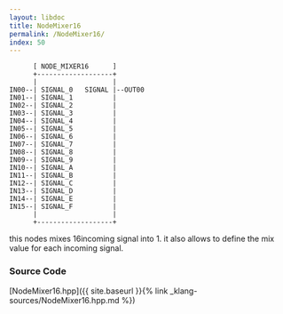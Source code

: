 ```yaml
---
layout: libdoc
title: NodeMixer16
permalink: /NodeMixer16/
index: 50
---
```


          [ NODE_MIXER16      ]       
          +-------------------+       
          |                   |       
    IN00--| SIGNAL_0   SIGNAL |--OUT00
    IN01--| SIGNAL_1          |       
    IN02--| SIGNAL_2          |       
    IN03--| SIGNAL_3          |       
    IN04--| SIGNAL_4          |       
    IN05--| SIGNAL_5          |       
    IN06--| SIGNAL_6          |       
    IN07--| SIGNAL_7          |       
    IN08--| SIGNAL_8          |       
    IN09--| SIGNAL_9          |       
    IN10--| SIGNAL_A          |       
    IN11--| SIGNAL_B          |       
    IN12--| SIGNAL_C          |       
    IN13--| SIGNAL_D          |       
    IN14--| SIGNAL_E          |       
    IN15--| SIGNAL_F          |       
          |                   |       
          +-------------------+       

this nodes mixes 16incoming signal into 1. it also allows to define the mix value for each incoming signal.


### Source Code

[NodeMixer16.hpp]({{ site.baseurl }}{% link _klang-sources/NodeMixer16.hpp.md %})

